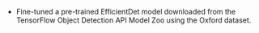 - Fine-tuned a pre-trained EfficientDet model downloaded from the TensorFlow Object Detection API Model Zoo using the Oxford dataset.
